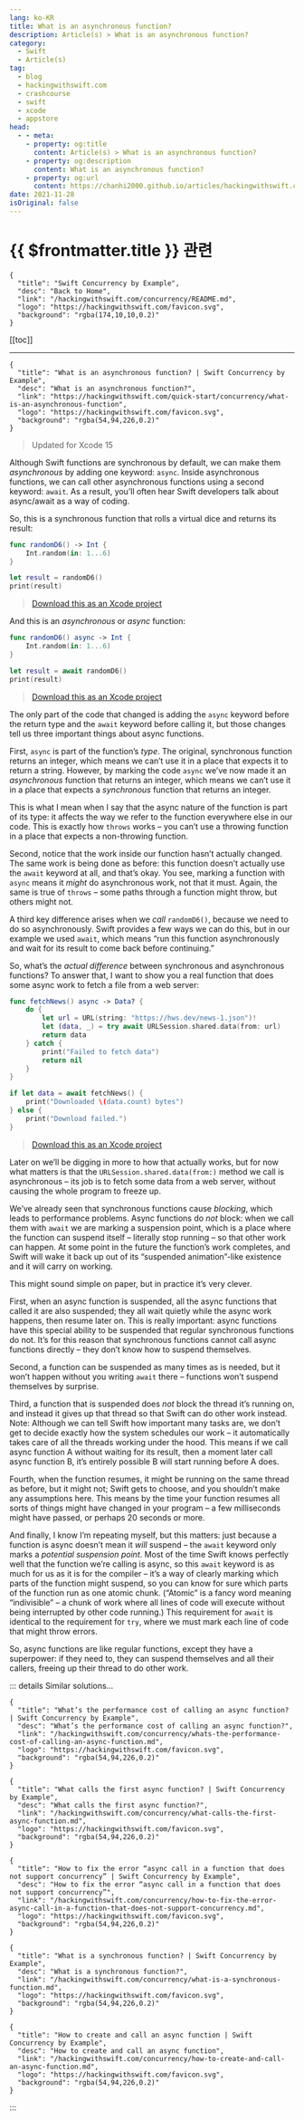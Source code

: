 ```yaml
---
lang: ko-KR
title: What is an asynchronous function?
description: Article(s) > What is an asynchronous function?
category:
  - Swift
  - Article(s)
tag: 
  - blog
  - hackingwithswift.com
  - crashcourse
  - swift
  - xcode
  - appstore
head:
  - - meta:
    - property: og:title
      content: Article(s) > What is an asynchronous function?
    - property: og:description
      content: What is an asynchronous function?
    - property: og:url
      content: https://chanhi2000.github.io/articles/hackingwithswift.com/concurrency/what-is-an-asynchronous-function.html
date: 2021-11-28
isOriginal: false
---
```


# {{ $frontmatter.title }} 관련

```component VPCard
{
  "title": "Swift Concurrency by Example",
  "desc": "Back to Home",
  "link": "/hackingwithswift.com/concurrency/README.md",
  "logo": "https://hackingwithswift.com/favicon.svg",
  "background": "rgba(174,10,10,0.2)"
}
```

[[toc]]

---

```component VPCard
{
  "title": "What is an asynchronous function? | Swift Concurrency by Example",
  "desc": "What is an asynchronous function?",
  "link": "https://hackingwithswift.com/quick-start/concurrency/what-is-an-asynchronous-function", 
  "logo": "https://hackingwithswift.com/favicon.svg",
  "background": "rgba(54,94,226,0.2)"
}
```

> Updated for Xcode 15

Although Swift functions are synchronous by default, we can make them *asynchronous* by adding one keyword: `async`. Inside asynchronous functions, we can call other asynchronous functions using a second keyword: `await`. As a result, you’ll often hear Swift developers talk about async/await as a way of coding.

So, this is a synchronous function that rolls a virtual dice and returns its result:

```swift
func randomD6() -> Int {
    Int.random(in: 1...6)
}

let result = randomD6()
print(result)
```

> [<FontIcon icon="fas fa-file-zipper"/>Download this as an Xcode project](https://hackingwithswift.com/files/projects/concurrency/what-is-an-asynchronous-function-1.zip)

And this is an *asynchronous* or *async* function:

```swift
func randomD6() async -> Int {
    Int.random(in: 1...6)
}

let result = await randomD6()
print(result)
```

> [<FontIcon icon="fas fa-file-zipper"/>Download this as an Xcode project](https://hackingwithswift.com/files/projects/concurrency/what-is-an-asynchronous-function-2.zip)

The only part of the code that changed is adding the `async` keyword before the return type and the `await` keyword before calling it, but those changes tell us three important things about async functions.

First, `async` is part of the function’s *type*. The original, synchronous function returns an integer, which means we can’t use it in a place that expects it to return a string. However, by marking the code `async` we’ve now made it an *asynchronous* function that returns an integer, which means we can’t use it in a place that expects a *synchronous* function that returns an integer. 

This is what I mean when I say that the async nature of the function is part of its type: it affects the way we refer to the function everywhere else in our code. This is exactly how `throws` works – you can’t use a throwing function in a place that expects a non-throwing function.

Second, notice that the work inside our function hasn’t actually changed. The same work is being done as before: this function doesn’t actually use the `await` keyword at all, and that’s okay. You see, marking a function with `async` means it *might* do asynchronous work, not that it must. Again, the same is true of `throws` – some paths through a function might throw, but others might not.

A third key difference arises when we *call* `randomD6()`, because we need to do so asynchronously. Swift provides a few ways we can do this, but in our example we used `await`, which means “run this function asynchronously and wait for its result to come back before continuing.”

So, what’s the *actual difference* between synchronous and asynchronous functions? To answer that, I want to show you a real function that does some async work to fetch a file from a web server:

```swift
func fetchNews() async -> Data? {
    do {
        let url = URL(string: "https://hws.dev/news-1.json")!
        let (data, _) = try await URLSession.shared.data(from: url)
        return data
    } catch {
        print("Failed to fetch data")
        return nil
    }
}

if let data = await fetchNews() {
    print("Downloaded \(data.count) bytes")
} else {
    print("Download failed.")
}
```

> [<FontIcon icon="fas fa-file-zipper"/>Download this as an Xcode project](https://hackingwithswift.com/files/projects/concurrency/what-is-an-asynchronous-function-3.zip)

Later on we’ll be digging in more to how that actually works, but for now what matters is that the `URLSession.shared.data(from:)` method we call is asynchronous – its job is to fetch some data from a web server, without causing the whole program to freeze up.

We’ve already seen that synchronous functions cause *blocking*, which leads to performance problems. Async functions do *not* block: when we call them with `await` we are marking a suspension point, which is a place where the function can suspend itself – literally stop running – so that other work can happen. At some point in the future the function’s work completes, and Swift will wake it back up out of its “suspended animation”-like existence and it will carry on working.

This might sound simple on paper, but in practice it’s very clever.

First, when an async function is suspended, all the async functions that called it are also suspended; they all wait quietly while the async work happens, then resume later on. This is really important: async functions have this special ability to be suspended that regular synchronous functions do not. It’s for this reason that synchronous functions cannot call async functions directly – they don’t know how to suspend themselves.

Second, a function can be suspended as many times as is needed, but it won’t happen without you writing `await` there – functions won’t suspend themselves by surprise.

Third, a function that is suspended does *not* block the thread it’s running on, and instead it gives up that thread so that Swift can do other work instead. Note: Although we can tell Swift how important many tasks are, we don’t get to decide exactly how the system schedules our work – it automatically takes care of all the threads working under the hood. This means if we call async function A without waiting for its result, then a moment later call async function B, it’s entirely possible B will start running before A does.

Fourth, when the function resumes, it might be running on the same thread as before, but it might not; Swift gets to choose, and you shouldn’t make any assumptions here. This means by the time your function resumes all sorts of things might have changed in your program – a few milliseconds might have passed, or perhaps 20 seconds or more.

And finally, I know I’m repeating myself, but this matters: just because a function is async doesn’t mean it *will* suspend – the `await` keyword only marks a *potential suspension point*. Most of the time Swift knows perfectly well that the function we’re calling is async, so this `await` keyword is as much for us as it is for the compiler – it’s a way of clearly marking which parts of the function might suspend, so you can know for sure which parts of the function run as one atomic chunk. (“Atomic” is a fancy word meaning “indivisible” – a chunk of work where all lines of code will execute without being interrupted by other code running.) This requirement for `await` is identical to the requirement for `try`, where we must mark each line of code that might throw errors.

So, async functions are like regular functions, except they have a superpower: if they need to, they can suspend themselves and all their callers, freeing up their thread to do other work.

::: details Similar solutions…

```component VPCard
{
  "title": "What’s the performance cost of calling an async function? | Swift Concurrency by Example",
  "desc": "What’s the performance cost of calling an async function?",
  "link": "/hackingwithswift.com/concurrency/whats-the-performance-cost-of-calling-an-async-function.md",
  "logo": "https://hackingwithswift.com/favicon.svg",
  "background": "rgba(54,94,226,0.2)"
}
```

```component VPCard
{
  "title": "What calls the first async function? | Swift Concurrency by Example",
  "desc": "What calls the first async function?",
  "link": "/hackingwithswift.com/concurrency/what-calls-the-first-async-function.md",
  "logo": "https://hackingwithswift.com/favicon.svg",
  "background": "rgba(54,94,226,0.2)"
}
```

```component VPCard
{
  "title": "How to fix the error “async call in a function that does not support concurrency” | Swift Concurrency by Example",
  "desc": "How to fix the error “async call in a function that does not support concurrency”",
  "link": "/hackingwithswift.com/concurrency/how-to-fix-the-error-async-call-in-a-function-that-does-not-support-concurrency.md",
  "logo": "https://hackingwithswift.com/favicon.svg",
  "background": "rgba(54,94,226,0.2)"
}
```

```component VPCard
{
  "title": "What is a synchronous function? | Swift Concurrency by Example",
  "desc": "What is a synchronous function?",
  "link": "/hackingwithswift.com/concurrency/what-is-a-synchronous-function.md",
  "logo": "https://hackingwithswift.com/favicon.svg",
  "background": "rgba(54,94,226,0.2)"
}
```

```component VPCard
{
  "title": "How to create and call an async function | Swift Concurrency by Example",
  "desc": "How to create and call an async function",
  "link": "/hackingwithswift.com/concurrency/how-to-create-and-call-an-async-function.md",
  "logo": "https://hackingwithswift.com/favicon.svg",
  "background": "rgba(54,94,226,0.2)"
}
```

:::

